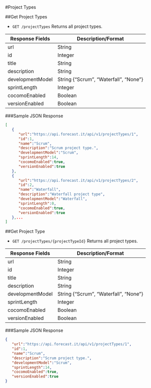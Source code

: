 #Project Types

##Get Project Types

* `GET /projectTypes` Returns all project types.

|Response Fields | Description/Format|
|------------ | -------------|
|url | String|
|id | Integer|
|title | String|
|description | String|
|developmentModel | String {“Scrum”, “Waterfall”, “None”}|
|sprintLength | Integer|
|cocomoEnabled | Boolean|
|versionEnabled | Boolean|

###Sample JSON Response
```json
[
   {
      "url":"https://api.forecast.it/api/v1/projectTypes/1",
      "id":1,
      "name":"Scrum",
      "description":"Scrum project type.",
      "developmentModel":"Scrum",
      "sprintLength":14,
      "cocomoEnabled":true,
      "versionEnabled":true
   },
   {
      "url":"https://api.forecast.it/api/v1/projectTypes/2",
      "id":2,
      "name":"Waterfall",
      "description":"Waterfall project type",
      "developmentModel":"Waterfall",
      "sprintLength":0,
      "cocomoEnabled":true,
      "versionEnabled":true
   },...
]
```

##Get Project Type

* `GET /projectTypes/{projectTypeId}` Returns all project types.

|Response Fields | Description/Format|
|------------ | -------------|
|url | String|
|id | Integer|
|title | String|
|description | String|
|developmentModel | String {“Scrum”, “Waterfall”, “None”}|
|sprintLength | Integer|
|cocomoEnabled | Boolean|
|versionEnabled | Boolean|

###Sample JSON Response
```json
{
   "url":"https://api.forecast.it/api/v1/projectTypes/1",
   "id":1,
   "name":"Scrum",
   "description":"Scrum project type.",
   "developmentModel":"Scrum",
   "sprintLength":14,
   "cocomoEnabled":true,
   "versionEnabled":true
}
```